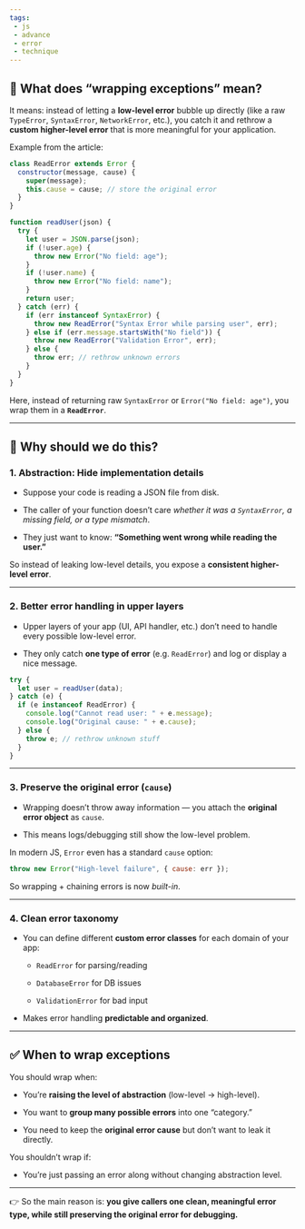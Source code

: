```yaml
---
tags: 
 - js
 - advance
 - error
 - technique
---
```


## 🔹 What does “wrapping exceptions” mean?

It means: instead of letting a **low-level error** bubble up directly (like a raw `TypeError`, `SyntaxError`, `NetworkError`, etc.), you catch it and rethrow a **custom higher-level error** that is more meaningful for your application.

Example from the article:

```js
class ReadError extends Error {
  constructor(message, cause) {
    super(message);
    this.cause = cause; // store the original error
  }
}

function readUser(json) {
  try {
    let user = JSON.parse(json);
    if (!user.age) {
      throw new Error("No field: age");
    }
    if (!user.name) {
      throw new Error("No field: name");
    }
    return user;
  } catch (err) {
    if (err instanceof SyntaxError) {
      throw new ReadError("Syntax Error while parsing user", err);
    } else if (err.message.startsWith("No field")) {
      throw new ReadError("Validation Error", err);
    } else {
      throw err; // rethrow unknown errors
    }
  }
}
```

Here, instead of returning raw `SyntaxError` or `Error("No field: age")`, you wrap them in a **`ReadError`**.

---

## 🔹 Why should we do this?

### 1. **Abstraction: Hide implementation details**

- Suppose your code is reading a JSON file from disk.
    
- The caller of your function doesn’t care _whether it was a `SyntaxError`, a missing field, or a type mismatch_.
    
- They just want to know: **“Something went wrong while reading the user.”**
    

So instead of leaking low-level details, you expose a **consistent higher-level error**.

---

### 2. **Better error handling in upper layers**

- Upper layers of your app (UI, API handler, etc.) don’t need to handle every possible low-level error.
    
- They only catch **one type of error** (e.g. `ReadError`) and log or display a nice message.
    

```js
try {
  let user = readUser(data);
} catch (e) {
  if (e instanceof ReadError) {
    console.log("Cannot read user: " + e.message);
    console.log("Original cause: " + e.cause);
  } else {
    throw e; // rethrow unknown stuff
  }
}
```

---

### 3. **Preserve the original error (`cause`)**

- Wrapping doesn’t throw away information — you attach the **original error object** as `cause`.
    
- This means logs/debugging still show the low-level problem.
    

In modern JS, `Error` even has a standard `cause` option:

```js
throw new Error("High-level failure", { cause: err });
```

So wrapping + chaining errors is now _built-in_.

---

### 4. **Clean error taxonomy**

- You can define different **custom error classes** for each domain of your app:
    
    - `ReadError` for parsing/reading
        
    - `DatabaseError` for DB issues
        
    - `ValidationError` for bad input
        
- Makes error handling **predictable and organized**.
    

---

## ✅ When to wrap exceptions

You should wrap when:

- You’re **raising the level of abstraction** (low-level → high-level).
    
- You want to **group many possible errors** into one “category.”
    
- You need to keep the **original error cause** but don’t want to leak it directly.
    

You shouldn’t wrap if:

- You’re just passing an error along without changing abstraction level.
    

---

👉 So the main reason is: **you give callers one clean, meaningful error type, while still preserving the original error for debugging.**